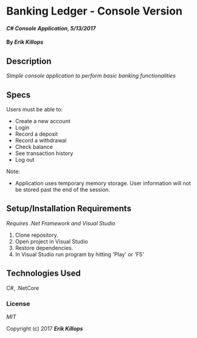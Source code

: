 # Banking Ledger - Console Version

#### _C# Console Application, 5/13/2017_

#### By _**Erik Killops**_

## Description

_Simple console application to perform basic banking functionalities_

## Specs

Users must be able to:

* Create a new account
* Login
* Record a deposit
* Record a withdrawal
* Check balance
* See transaction history
* Log out

Note:

* Application uses temporary memory storage. User information will not be stored past the end of the session.

## Setup/Installation Requirements

_Requires .Net Framework and Visual Studio_

1. Clone repository.
2. Open project in Visual Studio
3. Restore dependencies.
4. In Visual Studio run program by hitting 'Play' or 'F5'

## Technologies Used

C#, .NetCore

### License

*MIT*

Copyright (c) 2017 **_Erik Killops_**
